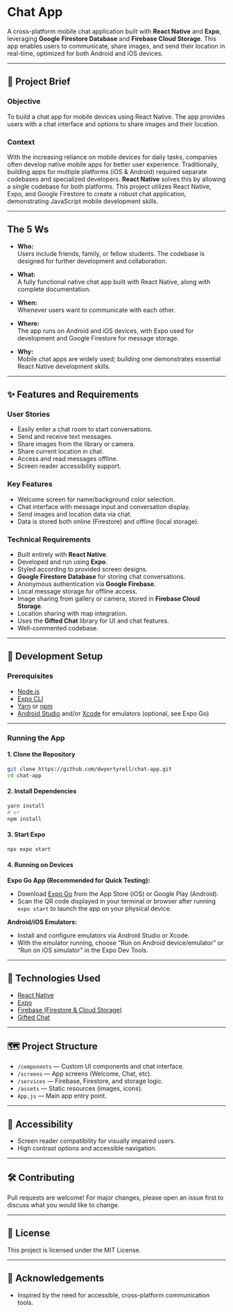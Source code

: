 # Chat App

A cross-platform mobile chat application built with **React Native** and **Expo**, leveraging **Google Firestore Database** and **Firebase Cloud Storage**. This app enables users to communicate, share images, and send their location in real-time, optimized for both Android and iOS devices.

---

## 📱 Project Brief

### Objective
To build a chat app for mobile devices using React Native. The app provides users with a chat interface and options to share images and their location.

### Context
With the increasing reliance on mobile devices for daily tasks, companies often develop native mobile apps for better user experience. Traditionally, building apps for multiple platforms (iOS & Android) required separate codebases and specialized developers. **React Native** solves this by allowing a single codebase for both platforms. This project utilizes React Native, Expo, and Google Firestore to create a robust chat application, demonstrating JavaScript mobile development skills.

---

## The 5 Ws

- **Who:**  
  Users include friends, family, or fellow students. The codebase is designed for further development and collaboration.

- **What:**  
  A fully functional native chat app built with React Native, along with complete documentation.

- **When:**  
  Whenever users want to communicate with each other.

- **Where:**  
  The app runs on Android and iOS devices, with Expo used for development and Google Firestore for message storage.

- **Why:**  
  Mobile chat apps are widely used; building one demonstrates essential React Native development skills.

---

## ✨ Features and Requirements

### User Stories

- Easily enter a chat room to start conversations.
- Send and receive text messages.
- Share images from the library or camera.
- Share current location in chat.
- Access and read messages offline.
- Screen reader accessibility support.

### Key Features

- Welcome screen for name/background color selection.
- Chat interface with message input and conversation display.
- Send images and location data via chat.
- Data is stored both online (Firestore) and offline (local storage).

### Technical Requirements

- Built entirely with **React Native**.
- Developed and run using **Expo**.
- Styled according to provided screen designs.
- **Google Firestore Database** for storing chat conversations.
- Anonymous authentication via **Google Firebase**.
- Local message storage for offline access.
- Image sharing from gallery or camera, stored in **Firebase Cloud Storage**.
- Location sharing with map integration.
- Uses the **Gifted Chat** library for UI and chat features.
- Well-commented codebase.

---

## 🚀 Development Setup

### Prerequisites

- [Node.js](https://nodejs.org/)
- [Expo CLI](https://docs.expo.dev/get-started/installation/)
- [Yarn](https://yarnpkg.com/) or [npm](https://www.npmjs.com/)
- [Android Studio](https://developer.android.com/studio) and/or [Xcode](https://developer.apple.com/xcode/) for emulators (optional, see Expo Go)

---

### Running the App

#### 1. Clone the Repository

```bash
git clone https://github.com/dwyertyrell/chat-app.git
cd chat-app
```

#### 2. Install Dependencies

```bash
yarn install
# or
npm install
```

#### 3. Start Expo

```bash
npx expo start
```

#### 4. Running on Devices

**Expo Go App (Recommended for Quick Testing):**
- Download [Expo Go](https://expo.dev/client) from the App Store (iOS) or Google Play (Android).
- Scan the QR code displayed in your terminal or browser after running `expo start` to launch the app on your physical device.

**Android/iOS Emulators:**
- Install and configure emulators via Android Studio or Xcode.
- With the emulator running, choose “Run on Android device/emulator” or “Run on iOS simulator” in the Expo Dev Tools.

---

## 🔗 Technologies Used

- [React Native](https://reactnative.dev/)
- [Expo](https://expo.dev/)
- [Firebase (Firestore & Cloud Storage)](https://firebase.google.com/)
- [Gifted Chat](https://github.com/FaridSafi/react-native-gifted-chat)

---

## 🗺️ Project Structure

- `/components` — Custom UI components and chat interface.
- `/screens` — App screens (Welcome, Chat, etc).
- `/services` — Firebase, Firestore, and storage logic.
- `/assets` — Static resources (images, icons).
- `App.js` — Main app entry point.

---

## 📝 Accessibility

- Screen reader compatibility for visually impaired users.
- High contrast options and accessible navigation.

---

## 🛠️ Contributing

Pull requests are welcome! For major changes, please open an issue first to discuss what you would like to change.

---

## 📄 License

This project is licensed under the MIT License.

---

## 🙏 Acknowledgements

- Inspired by the need for accessible, cross-platform communication tools.
```
